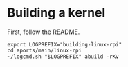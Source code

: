 # Building a kernel

First, follow the README.

```
export LOGPREFIX="building-linux-rpi"
cd aports/main/linux-rpi
~/logcmd.sh "$LOGPREFIX" abuild -rKv
```